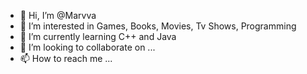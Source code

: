 - 👋 Hi, I’m @Marvva
- 👀 I’m interested in Games, Books, Movies, Tv Shows, Programming
- 🌱 I’m currently learning C++ and Java
- 💞️ I’m looking to collaborate on ...
- 📫 How to reach me ...

<!---
Marvva/Marvva is a ✨ special ✨ repository because its `README.md` (this file) appears on your GitHub profile.
You can click the Preview link to take a look at your changes.
--->
